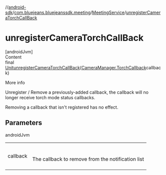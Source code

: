 //[android-sdk](../../../index.md)/[com.bluejeans.bluejeanssdk.meeting](../index.md)/[MeetingService](index.md)/[unregisterCameraTorchCallBack](unregister-camera-torch-call-back.md)



# unregisterCameraTorchCallBack  
[androidJvm]  
Content  
final [Unit](https://kotlinlang.org/api/latest/jvm/stdlib/kotlin/-unit/index.html)[unregisterCameraTorchCallBack](unregister-camera-torch-call-back.md)([CameraManager.TorchCallback](https://developer.android.com/reference/kotlin/android/hardware/camera2/CameraManager.TorchCallback.html)callback)  
  
More info  


Unregister / Remove a previously-added callback, the callback will no longer receive torch mode status callbacks.

<p>Removing a callback that isn't registered has no effect.</p>

## Parameters  
  
androidJvm  
  
| | |
|---|---|
| <a name="com.bluejeans.bluejeanssdk.meeting/MeetingService/unregisterCameraTorchCallBack/#android.hardware.camera2.CameraManager.TorchCallback/PointingToDeclaration/"></a>callback| <a name="com.bluejeans.bluejeanssdk.meeting/MeetingService/unregisterCameraTorchCallBack/#android.hardware.camera2.CameraManager.TorchCallback/PointingToDeclaration/"></a><br><br>The callback to remove from the notification list<br><br>|
  
  



